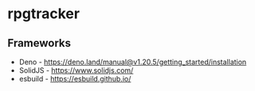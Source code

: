 # rpgtracker

## Frameworks
* Deno - https://deno.land/manual@v1.20.5/getting_started/installation
* SolidJS - https://www.solidjs.com/
* esbuild - https://esbuild.github.io/